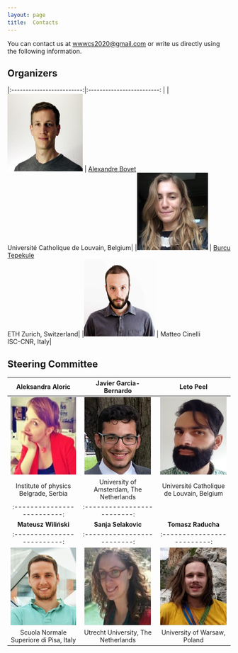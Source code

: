 ```yaml
---
layout: page
title:  Contacts
---
```


You can contact us at [wwwcs2020@gmail.com](mailto:wwwcs2020@gmail.com) or write us directly using the following information.

## Organizers

|:-------------------------:|:-------------------------:  |
|<img src="/assets/image/alex.jpg" width="170" height="175" /> | [Alexandre Bovet](https://alexbovet.github.io/) <br/> Université Catholique de Louvain, Belgium|
|<img src="/assets/image/burcu.jpeg" width="160" height="175" /> | [Burcu Tepekule](http://www.tb.ethz.ch/people/person-detail.MjIxNjk0.TGlzdC85ODIsMTE0NzUxNTQwNQ==.html) <br/> ETH Zurich, Switzerland|
|<img src="/assets/image/matteo.jpg" width="160" height="175" /> | Matteo Cinelli <br/> ISC-CNR, Italy|

## Steering Committee

|Aleksandra Aloric|Javier Garcia-Bernardo|Leto Peel|
|:-------------------------:|:-------------------------:  |:-------------------------:   |
|<img src="/assets/image/aleksandra.jpg" width="150" height="175" /> | <img src="/assets/image/javier.jpg" width="150" height="175" /> | <img src="/assets/image/leopen.jpg" width="150" height="175" />
|Institute of physics Belgrade, Serbia|University of Amsterdam, The Netherlands|Université Catholique de Louvain, Belgium|
|:-------------------------:|:-------------------------:  |
|**Mateusz Wiliński**|**Sanja Selakovic**|**Tomasz Raducha**|
|:-------------------------:|:-------------------------:  |:-------------------------:   |
|<img src="/assets/image/mateusz.jpg" width="150" height="175" /> | <img src="/assets/image/sanja.jpg" width="150" height="175" /> | <img src="/assets/image/tomasz.jpg" width="150" height="175" />
|Scuola Normale Superiore di Pisa, Italy| Utrecht University, The Netherlands|University of Warsaw, <br> Poland| 
